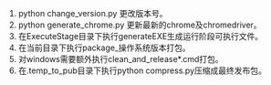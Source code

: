 1. python change_version.py 更改版本号。
2. python generate_chrome.py 更新最新的chrome及chromedriver。
3. 在ExecuteStage目录下执行generateEXE生成运行阶段可执行文件。
4. 在当前目录下执行package_操作系统版本打包。
5. 对windows需要额外执行clean_and_release*.cmd打包。
6. 在.temp_to_pub目录下执行python compress.py压缩成最终发布包。

